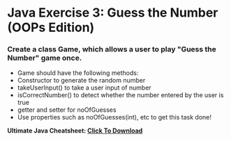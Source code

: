 # Java Exercise 3: Guess the Number (OOPs Edition)

### Create a class Game, which allows a user to play "Guess the Number" game once.
- Game should have the following methods:
- Constructor to generate the random number
- takeUserInput() to take a user input of number
- isCorrectNumber() to detect whether the number entered by the user is true
- getter and setter for noOfGuesses
- Use properties such as noOfGuesses(int), etc to get this task done!

**Ultimate Java Cheatsheet: [Click To Download](https://api.codewithharry.com/media/videoSeriesFiles/courseFiles/java-tutorials-for-beginners-43/UltimateJavaCheatSheet.pdf)**
